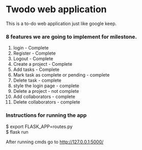 # Twodo web application 

This is a to-do web application just like google keep. 

### 8 features we are going to implement for milestone. 
1. login - Complete
2. Register - Complete
3. Logout - Complete
4. Create a project - Complete
5. Add tasks - Complete
6. Mark task as complete or pending - complete
7. Delete task - complete
8. style the login page - complete
9. Delete a project - not complete
10. Add collaborators - complete
11. Delete collaborators - complete



### Instructions for running the app
$ export FLASK_APP=routes.py  
$ flask run

After running cmds go to http://127.0.0.1:5000/
